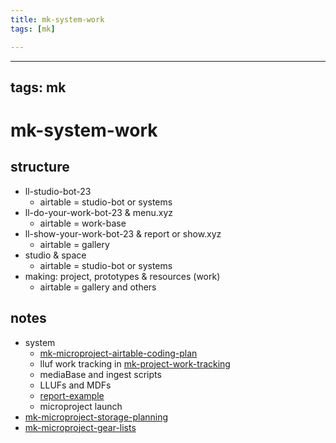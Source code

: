 ```yaml
---
title: mk-system-work
tags: [mk]

---
```


---
tags: mk
---

# mk-system-work

## structure

- ll-studio-bot-23
    - airtable = studio-bot or systems
- ll-do-your-work-bot-23 & menu.xyz
    - airtable = work-base
- ll-show-your-work-bot-23 & report or show.xyz
    - airtable = gallery
- studio & space
    - airtable = studio-bot or systems
- making: project, prototypes & resources (work)
    - airtable = gallery and others


## notes
- system
    - [mk-microproject-airtable-coding-plan](/qji3qWxvTBiCFx9Bq5g23g)
    - lluf work tracking in [mk-project-work-tracking](/f2o2jl76TgC-xWXgV46qiw)
    - mediaBase and ingest scripts
    -  LLUFs and MDFs
    -  [report-example](/RUjDX7OVRvGF1_SGkT5HpA)
    -  microproject launch
- [mk-microproject-storage-planning](/7xvCGs8sQne0QZUHm4XA5w)
- [mk-microproject-gear-lists](/t3RqJ0qpQJG5DFBJiAGODw)

